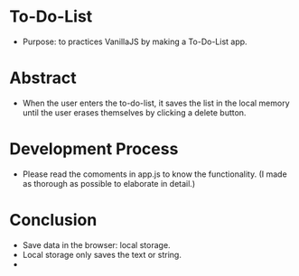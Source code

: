 # To-Do-List

-  Purpose: to practices VanillaJS by making a To-Do-List app.

# Abstract

-  When the user enters the to-do-list, it saves the list in the local memory until the user erases themselves by clicking a delete button.

# Development Process

-  Please read the comoments in app.js to know the functionality.
   (I made as thorough as possible to elaborate in detail.)

# Conclusion

-  Save data in the browser: local storage.
-  Local storage only saves the text or string.
-
